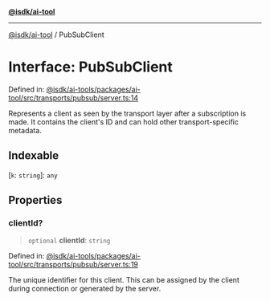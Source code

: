 [**@isdk/ai-tool**](../README.md)

***

[@isdk/ai-tool](../globals.md) / PubSubClient

# Interface: PubSubClient

Defined in: [@isdk/ai-tools/packages/ai-tool/src/transports/pubsub/server.ts:14](https://github.com/isdk/ai-tool.js/blob/4ebf370aaec9c78535cb40ffc19656d7bddcb145/src/transports/pubsub/server.ts#L14)

Represents a client as seen by the transport layer after a subscription is made.
It contains the client's ID and can hold other transport-specific metadata.

## Indexable

\[`k`: `string`\]: `any`

## Properties

### clientId?

> `optional` **clientId**: `string`

Defined in: [@isdk/ai-tools/packages/ai-tool/src/transports/pubsub/server.ts:19](https://github.com/isdk/ai-tool.js/blob/4ebf370aaec9c78535cb40ffc19656d7bddcb145/src/transports/pubsub/server.ts#L19)

The unique identifier for this client.
This can be assigned by the client during connection or generated by the server.
